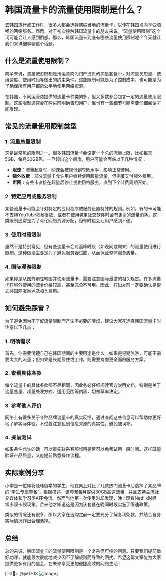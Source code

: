 # 韩国流量卡的流量使用限制是什么？

去韩国旅行或工作时，很多人都会选择购买当地的流量卡，以便在韩国境内享受顺畅的网络服务。然而，对于初次接触韩国流量卡的朋友来说，“流量使用限制”这个词可能会让人感到困惑。那么，韩国流量卡到底有哪些流量使用限制呢？今天就让我们来详细聊聊这个话题。

## 什么是流量使用限制？

简单来说，流量使用限制是指运营商为用户提供的流量套餐中，对流量使用量、使用速度、使用时段等做出的约束条件。这些限制可能是为了控制成本，也可能是为了确保所有用户都能公平地使用网络资源。

在韩国，不同运营商提供的流量卡种类繁多，但大多数都会包含一定的流量使用限制。这些限制通常会在购买前明确告知用户，但也有一些细节可能需要仔细阅读才能发现。

## 常见的流量使用限制类型

### 1. 流量总量限制

这是最常见的限制之一。很多韩国流量卡会设定一个总的流量上限，比如每天5GB、每月30GB等。一旦超出这个额度，用户可能会面临以下几种情况：

- **限速**：流量超限时，网速会被降低到较低水平，影响正常使用。
- **额外收费**：部分流量卡允许用户继续使用超量流量，但需要支付额外费用。
- **断网**：有些卡直接在超量后停止提供网络服务，直到下个计费周期开始。

### 2. 特定应用或服务限制

某些流量卡可能会针对特定的应用程序或服务设置特殊的规则。例如，有的卡可能不支持YouTube视频播放，或者在使用特定社交软件时会有更高的流量消耗。这类限制通常是为了优化网络资源分配，但有时也会让用户感到不便。

### 3. 使用时段限制

虽然不是特别常见，但有些流量卡会对高峰时段（如晚间或周末）的流量使用进行限制。这种做法主要是为了避免服务器过载，从而保证整体服务质量。

### 4. 国际漫游限制

如果你是从国外前往韩国并使用流量卡，需要注意国际漫游的相关规定。许多流量卡在境外使用的流量价格较高，甚至完全不可用。因此，在出发前一定要确认是否支持国际漫游以及相关费用。

## 如何避免踩雷？

为了避免因为不了解流量限制而产生不必要的麻烦，建议大家在选择韩国流量卡时注意以下几点：

### 1. 明确需求

首先，你需要清楚自己在韩国期间的主要用途是什么。如果是短期旅游，可能不需要太大的流量；但如果是长期居住或工作，则需要考虑更全面的服务方案。

### 2. 查看具体条款

每个流量卡的具体条款都不尽相同，因此务必仔细阅读官方说明文档。特别是关于流量总量、超量处理方式、适用范围等内容，切勿草率决定。

### 3. 参考他人评价

网络上有很多关于各种品牌流量卡的真实反馈，通过查阅这些信息可以帮助你更好地了解实际体验。不过要注意甄别信息来源的真实性，避免被误导。

### 4. 提前测试

如果条件允许的话，可以事先联系客服询问是否可以免费试用一段时间。这样既能验证产品质量，又能提前熟悉操作流程。

## 实际案例分享

小李是一位即将赴韩留学的学生，他在网上对比了几款热门流量卡后选择了某品牌的“学生专属套餐”。根据描述，该套餐每月提供30GB高速流量，并且支持主流社交媒体和学习类APP免流。然而当他第一次使用时却发现，晚上观看Netflix时经常出现卡顿现象。后来他才知道这是因为该套餐在晚间时段实施了限速政策。

类似的情况还有很多，所以大家在选购之前一定要充分了解各项条款，并结合自身实际情况作出合理选择。

## 总结

总的来说，韩国流量卡的流量使用限制是一个复杂但可控的问题。只要我们提前做好功课，就能最大限度地减少因不了解规则而导致的困扰。希望这篇文章能为大家提供更多有用的信息，在未来享受更加便捷高效的网络生活！

[TG💪+ @jx0703 ![Image](https://github.com/user-attachments/assets/dbca1d08-cadb-493c-b0ec-ad6f7a83f270)]